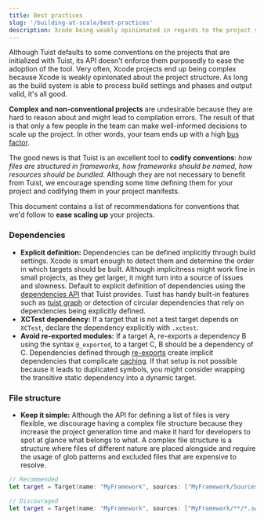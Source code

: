 ```yaml
---
title: Best practices
slug: '/building-at-scale/best-practices'
description: Xcode being weakly opinionated in regards to the project structure might result in complex and hard to manage project. To prevent that, this document describes best practices that users of Tuist can follow to have projects that are optimal and easy to reason about.
---
```


Although Tuist defaults to some conventions on the projects that are initialized with Tuist, its API doesn't enforce them purposedly to ease the adoption of the tool. Very often, Xcode projects end up being complex because Xcode is weakly opinionated about the project structure. As long as the build system is able to process build settings and phases and output valid, it's all good.

**Complex and non-conventional projects** are undesirable because they are hard to reason about and might lead to compilation errors. The result of that is that only a few people in the team can make well-informed decisions to scale up the project. In other words, your team ends up with a high [bus factor](https://en.wikipedia.org/wiki/Bus_factor).

The good news is that Tuist is an excellent tool to **codify conventions**: _how files are structured in frameworks, how frameworks should be named,
how resources should be bundled._ Although they are not necessary to benefit from Tuist, we encourage spending some time defining them for your project and codifying them in your project manifests.

This document contains a list of recommendations for conventions that we'd follow to **ease scaling up** your projects.

### Dependencies

- **Explicit definition:** Dependencies can be defined implicitly through build settings. Xcode is smart enough to detect them and determine the order in which targets should be built. Although implicitness might work fine in small projects, as they get larger, it might turn into a source of issues and slowness. Default to explicit definition of dependencies using the [dependencies API](guides/dependencies.md) that Tuist provides. Tuist has handy built-in features such as [tuist graph](commands/graph.md) or detection of circular dependencies that rely on dependencies being explicitly defined.
- **XCTest dependency:** If a target that is not a test target depends on `XCTest`, declare the dependency explicitly with `.xctest`.
- **Avoid re-exported modules:** If a target A, re-exports a dependency B using the syntax `@_exported`, to a target C, B should be a dependency of C. Dependencies defined through [re-exports](https://github.com/apple/swift/blob/main/docs/Modules.rst#modules-can-re-export-other-modules) create implicit dependencies that complicate [caching](building-at-scale/caching.md). If that setup is not possible because it leads to duplicated symbols, you might consider wrapping the transitive static dependency into a dynamic target.

### File structure

- **Keep it simple:** Although the API for defining a list of files is very flexible, we discourage having a complex file structure because they increase the project generation time and make it hard for developers to spot at glance what belongs to what. A complex file structure is a structure where files of different nature are placed alongside and require the usage of glob patterns and excluded files that are expensive to resolve.

```swift
// Recommended
let target = Target(name: "MyFramework", sources: ["MyFramework/Sources"])

// Discouraged
let target = Target(name: "MyFramework", sources: ["MyFramework/**/*.swift"])
```
